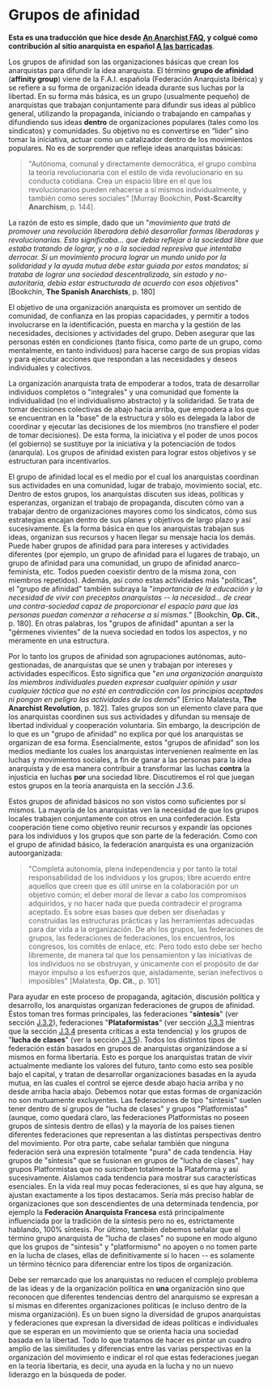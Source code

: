 # Grupos de afinidad


**Esta es una traducción que hice desde [An Anarchist
FAQ](http://anarchistfaq.org/afaq/index.html), y colgué como contribución al
sitio anarquista en español [A las
barricadas](https://www.alasbarricadas.org/ateneovirtual/index.php/J.3.1_%C2%BFQu%C3%A9_son_los_grupos_de_afinidad%3F)**.

Los grupos de afinidad son las organizaciones básicas que crean los anarquistas
para difundir la idea anarquista. El término **grupo de afinidad** (**affinity
group**) viene de la F.A.I. española (Federación Anarquista Ibérica) y se
refiere a su forma de organización ideada durante sus luchas por la libertad. En
su forma más básica, es un grupo (usualmente pequeño) de anarquistas que
trabajan conjuntamente para difundir sus ideas al público general, utilizando la
propaganda, iniciando o trabajando en campañas y difundiendo sus ideas
**dentro** de organizaciones populares (tales como los sindicatos) y
comunidades. Su objetivo no es convertirse en “lider” sino tomar la iniciativa,
actuar como un catalizador dentro de los movimientos populares. No es de
sorprender que refleje ideas anarquistas básicas:

> \"Autónoma, comunal y directamente democrática, el grupo combina la
> teoría revolucionaria con el estilo de vida revolucionario en su
> conducta cotidiana. Crea un espacio libre en el que los
> revolucionarios pueden rehacerse a sí mismos individualmente, y
> también como seres sociales\" \[Murray Bookchin, **Post-Scarcity
> Anarchism**, p. 144\].

La razón de esto es simple, dado que un \"*movimiento que trató de
promover una revolución liberadora debió desarrollar formas liberadoras
y revolucionarias. Esto significaba\... que debía reflejar a la sociedad
libre que estaba tratando de lograr, y no a la sociedad represiva que
intentaba derrocar. Si un movimiento procura lograr un mundo unido por
la solidaridad y la ayuda mutua debe estar guiada por estos mandatos; si
trataba de lograr una sociedad descentralizada, sin estado y
no-autoritaria, debía estar estructurada de acuerdo con esos
objetivos*\" \[Bookchin, **The Spanish Anarchists**, p. 180\]

El objetivo de una organización anarquista es promover un sentido de
comunidad, de confianza en las propias capacidades, y permitir a todos
involucrarse en la identificación, puesta en marcha y la gestión de las
necesidades, decisiones y actividades del grupo. Deben asegurar que las
personas estén en condiciones (tanto física, como parte de un grupo,
como mentalmente, en tanto individuos) para hacerse cargo de sus propias
vidas y para ejecutar acciones que respondan a las necesidades y deseos
individuales y colectivos.

La organización anarquista trata de empoderar a todos, trata de
desarrollar individuos completos o \"integrales\" y una comunidad que
fomente la individualidad (no el individualismo abstracto) y la
solidaridad. Se trata de tomar decisiones colectivas de abajo hacia
arriba, que empodera a los que se encuentran en la \"base\" de la
estructura y sólo es delegada la labor de coordinar y ejecutar las
decisiones de los miembros (no transfiere el poder de tomar decisiones).
De esta forma, la iniciativa y el poder de unos pocos (el gobierno) se
sustituye por la iniciativa y la potenciación de todos (anarquía). Los
grupos de afinidad existen para lograr estos objetivos y se estructuran
para incentivarlos.

El grupo de afinidad local es el medio por el cual los anarquistas
coordinan sus actividades en una comunidad, lugar de trabajo, movimiento
social, etc. Dentro de estos grupos, los anarquistas discuten sus ideas,
políticas y esperanzas, organizan el trabajo de propaganda, discuten
cómo van a trabajar dentro de organizaciones mayores como los
sindicatos, cómo sus estrategias encajan dentro de sus planes y
objetivos de largo plazo y así sucesivamente. Es la forma básica en que
los anarquistas trabajan sus ideas, organizan sus recursos y hacen
llegar su mensaje hacia los demás. Puede haber grupos de afinidad para
para intereses y actividades diferentes (por ejemplo, un grupo de
afinidad para el lugares de trabajo, un grupo de afinidad para una
comunidad, un grupo de afinidad anarco-feminista, etc. Todos pueden
coexistir dentro de la misma zona, con miembros repetidos). Además, así
como estas actividades más \"políticas\", el \"grupo de afinidad\"
también subraya la \"*importancia de la educación y la necesidad de
vivir con preceptos anarquistas \-- la necesidad\... de crear una
contra-sociedad capaz de proporcionar el espacio para que las personas
puedan comenzar a rehacerse a sí mismas.*\" \[Bookchin, **Op. Cit.**, p.
180\]. En otras palabras, los \"grupos de afinidad\" apuntan a ser la
\"gérmenes vivientes\" de la nueva sociedad en todos los aspectos, y no
meramente en una estructura.

Por lo tanto los grupos de afinidad son agrupaciones autónomas,
auto-gestionadas, de anarquistas que se unen y trabajan por intereses y
actividades específicos. Esto significa que \"*en una organización
anarquista los miembros individuales pueden expresar cualquier opinión y
usar cualquier táctica que no esté en contradicción con los principios
aceptados ni pongan en peligro las actividades de los demás*\" \[Errico
Malatesta, **The Anarchist Revolution**, p. 182\]. Tales grupos son un
elemento clave para que los anarquistas coordinen sus sus actividades y
difundan su mensaje de libertad individual y cooperación voluntaria. Sin
embargo, la descripción de lo que es un \"grupo de afinidad\" no explica
por qué los anarquistas se organizan de esa forma. Esencialmente, estos
\"grupos de afinidad\" son los medios mediante los cuales los
anarquistas intervenienen realmente en las luchas y movimientos
sociales, a fin de ganar a las personas para la idea anarquista y de esa
manera contribuir a transformar las luchas **contra** la injusticia en
luchas **por** una sociedad libre. Discutiremos el rol que juegan estos
grupos en la teoría anarquista en la sección J.3.6.

Estos grupos de afinidad básicos no son vistos como suficientes por sí
mismos. La mayoría de los anarquistas ven la necesidad de que los grupos
locales trabajen conjuntamente con otros en una confederación. Esta
cooperación tiene como objetivo reunir recursos y expandir las opciones
para los individuos y los grupos que son parte de la federación. Como
con el grupo de afinidad básico, la federación anarquista es una
organización autoorganizada:

> \"Completa autonomía, plena independencia y por tanto la total
> responsabilidad de los individuos y los grupos; libre acuerdo entre
> aquellos que creen que es útil unirse en la colaboración por un
> objetivo común; el deber moral de llevar a cabo los compromisos
> adquiridos, y no hacer nada que pueda contradecir el programa
> aceptado. Es sobre esas bases que deben ser diseñadas y construidas
> las estructuras prácticas y las herramientas adecuadas para dar vida a
> la organización. De ahí los grupos, las federaciones de grupos, las
> federaciones de federaciones, los encuentros, los congresos, los
> comités de enlace, etc. Pero todo esto debe ser hecho libremente, de
> manera tal que los pensamienton y las iniciativas de los individuos no
> se obstruyan, y únicamente con el propósito de dar mayor impulso a los
> esfuerzos que, aisladamente, serían inefectivos o imposibles\"
> \[Malatesta, **Op. Cit.**, p. 101\]

Para ayudar en este proceso de propaganda, agitación, discusión política
y desarrollo, los anarquistas organizan federaciones de grupos de
afinidad. Éstos toman tres formas principales, las federaciones
\"**síntesis**\" (ver sección
[J.3.2](http://anarchism.pageabode.com/afaq/secJ3.html#secj32)),
federaciones \"**Plataformistas**\" (ver sección
[J.3.3](http://anarchism.pageabode.com/afaq/secJ3.html#secj33) mientras
que la sección
[J.3.4](http://anarchism.pageabode.com/afaq/secJ3.html#secj34) presenta
críticas a esta tendencia) y los grupos de \"**lucha de clases**\" (ver
la sección
[J.3.5](http://anarchism.pageabode.com/afaq/secJ3.html#secj35)). Todos
los distintos tipos de federación están basados en grupos de anarquistas
organizándose a sí mismos en forma libertaria. Esto es porque los
anarquistas tratan de vivir actualmente mediante los valores del futuro,
tanto como esto sea posible bajo el capital, y tratan de desarrollar
organizaciones basadas en la ayuda mutua, en las cuales el control se
ejerce desde abajo hacia arriba y no desde arriba hacia abajo. Debemos
notar que estas formas de organización no son mutuamente excluyentes.
Las federaciones de tipo \"síntesis\" suelen tener dentro de sí grupos
de \"lucha de clases\" y grupos \"Platformistas\" (aunque, como quedará
claro, las federaciones Platformistas no poseen grupos de síntesis
dentro de ellas) y la mayoría de los países tienen diferentes
federaciones que representan a las distintas perspectivas dentro del
movimiento. Por otra parte, cabe señalar también que ninguna federación
será una expresión totalmente \"pura\" de cada tendencia. Hay grupos de
\"síntesis\" que se fusionan en grupos de \"lucha de clases\", hay
grupos Platformistas que no suscriben totalmente la Plataforma y así
sucesivamente. Aislamos cada tendencia para mostrar sus características
esenciales. En la vida real muy pocas federaciones, si es que hay
alguna, se ajustan exactamente a los tipos destacamos. Sería más preciso
hablar de organizaciones que son descendientes de una determinada
tendencia, por ejemplo la **Federación Anarquista Francesa** está
principalmente influenciada por la tradición de la síntesis pero no es,
estrictamente hablando, 100% síntesis. Por último, también debemos
señalar que el término grupo anarquista de \"lucha de clases\" no supone
en modo alguno que los grupos de \"síntesis\" y \"platformismo\" no
apoyen o no tomen parte en la lucha de clases, ellas de definitivamente
sí lo hacen \-- es solamente un término técnico para diferenciar entre
los tipos de organización.

Debe ser remarcado que los anarquistas no reducen el complejo problema
de las ideas y de la organización política en **una** organización sino
que reconocen que diferentes tendencias dentro del anarquismo se
expresan a sí mismas en diferentes organizaciones políticas (e incluso
dentro de la misma organización). Es un buen signo la diversidad de
grupos anarquistas y federaciones que expresan la diversidad de ideas
políticas e individuales que se esperan en un movimiento que se orienta
hacia una sociedad basada en la libertad. Todo lo que tratamos de hacer
es pintar un cuadro amplio de las similitudes y diferencias entre las
varias perspectivas en la organización del movimiento e indicar el rol
que estas federaciones juegan en la teoría libertaria, es decir, una
ayuda en la lucha y no un nuevo liderazgo en la búsqueda de poder.

